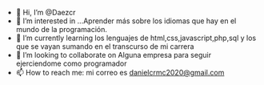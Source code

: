- 👋 Hi, I’m @Daezcr
- 👀 I’m interested in ...Aprender más sobre los idiomas que hay en el mundo de la programación.
- 🌱 I’m currently learning  los lenguajes de html,css,javascript,php,sql y los que se vayan sumando en el transcurso de mi carrera
- 💞️ I’m looking to collaborate on  Alguna empresa  para seguir ejerciendome como programador
- 📫 How to reach me: mi correo es danielcrmc2020@gmail.com 

<!---
Daezcr/Daezcr is a ✨ special ✨ repository because its `README.md` (this file) appears on your GitHub profile.
You can click the Preview link to take a look at your changes.
--->
